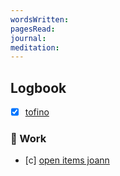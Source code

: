 ```yaml
---
wordsWritten: 
pagesRead: 
journal: 
meditation:
---
```



## Logbook
- [x] [tofino](things:///show?id=TcVJbmm4K4YBpKHiG9yRQt)

### 💼 Work
- [c] [open items joann](things:///show?id=HmxvkPaWgcrNeJLvSpDCGh)